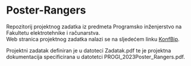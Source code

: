 # Poster-Rangers
Repozitorij projektnog zadatka iz predmeta Programsko inženjerstvo na Fakultetu elektrotehnike i računarstva.    
Web stranica projektnog zadatka nalazi se na sljedećem linku [KonfBip](https://poster-rangers-fe.onrender.com/).   

Projektni zadatak definiran je u datoteci Zadatak.pdf te je projektna dokumentacija specificirana u datotetci PROGI_2023Poster_Rangers.pdf.

